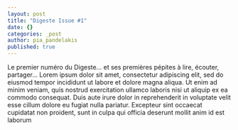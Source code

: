 ```yaml
---
layout: post
title: "Digeste Issue #1"
date: {}
categories: _post
author: pia_pandelakis
published: true
---
```



Le premier numéro du Digeste... et ses premières pépites à lire, écouter, partager...
Lorem ipsum dolor sit amet, consectetur adipiscing elit, sed do eiusmod tempor incididunt ut labore et dolore magna aliqua. Ut enim ad minim veniam, quis nostrud exercitation ullamco laboris nisi ut aliquip ex ea commodo consequat. Duis aute irure dolor in reprehenderit in voluptate velit esse cillum dolore eu fugiat nulla pariatur. Excepteur sint occaecat cupidatat non proident, sunt in culpa qui officia deserunt mollit anim id est laborum
